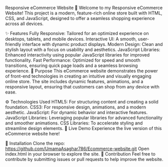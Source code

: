 Responsive eCommerce Website 🛒
Welcome to my Responsive eCommerce Website! This project is a modern, feature-rich online store built with HTML, CSS, and JavaScript, designed to offer a seamless shopping experience across all devices.

✨ Features
Fully Responsive: Tailored for an optimized experience on desktops, tablets, and mobile devices.
Interactive UI: A smooth, user-friendly interface with dynamic product displays.
Modern Design: Clean and stylish layout with a focus on usability and aesthetics.
JavaScript Libraries: Enhanced interactivity using popular JavaScript libraries for improved functionality.
Fast Performance: Optimized for speed and smooth transitions, ensuring quick page loads and a seamless browsing experience.
🎯 Purpose
This eCommerce website demonstrates the power of front-end technologies in creating an intuitive and visually engaging online store. The site includes dynamic features, animations, and a responsive layout, ensuring that customers can shop from any device with ease.

⚙️ Technologies Used
HTML5: For structuring content and creating a solid foundation.
CSS3: For responsive design, animations, and a modern aesthetic.
JavaScript: For dynamic behavior and interactive features.
JavaScript Libraries: Leveraging popular libraries for advanced functionality and smoother animations.
CSS Libraries: To accelerate styling and streamline design elements.
🚀 Live Demo
Experience the live version of this eCommerce website here!

📂 Installation
Clone the repo:
https://github.com/UmamaAsaghar786/Ecommerce-website.git
Open index.html in your browser to explore the site.
🙌 Contribution
Feel free to contribute by submitting issues or pull requests to help improve the website.

